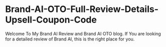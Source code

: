 # Brand-AI-OTO-Full-Review-Details-Upsell-Coupon-Code
Welcome To My Brand AI Review and Brand AI OTO blog. If You are looking for a detailed review of Brand AI, this is the right place for you.
